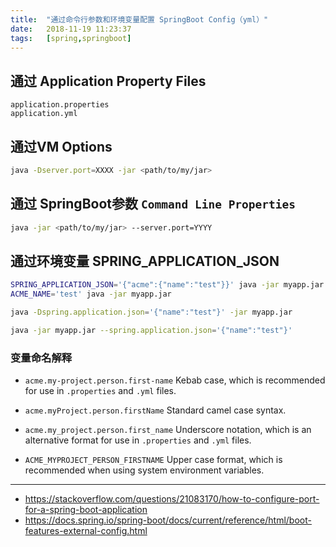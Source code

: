 ```yaml
---
title:  "通过命令行参数和环境变量配置 SpringBoot Config（yml）"
date:   2018-11-19 11:23:37
tags:   [spring,springboot]
---
```


## 通过 Application Property Files
```
application.properties
application.yml
```

## 通过VM Options
```sh
java -Dserver.port=XXXX -jar <path/to/my/jar>
```

## 通过 SpringBoot参数 `Command Line Properties`
```sh
java -jar <path/to/my/jar> --server.port=YYYY
```

## 通过环境变量 SPRING_APPLICATION_JSON

```sh
SPRING_APPLICATION_JSON='{"acme":{"name":"test"}}' java -jar myapp.jar
ACME_NAME='test' java -jar myapp.jar
```
```sh
java -Dspring.application.json='{"name":"test"}' -jar myapp.jar
```
```sh
java -jar myapp.jar --spring.application.json='{"name":"test"}'
```

### 变量命名解释
- `acme.my-project.person.first-name`
    Kebab case, which is recommended for use in `.properties` and `.yml` files.

- `acme.myProject.person.firstName`
    Standard camel case syntax.

- `acme.my_project.person.first_name`
    Underscore notation, which is an alternative format for use in `.properties` and `.yml` files.

- `ACME_MYPROJECT_PERSON_FIRSTNAME`
    Upper case format, which is recommended when using system environment variables.

---
- https://stackoverflow.com/questions/21083170/how-to-configure-port-for-a-spring-boot-application
- https://docs.spring.io/spring-boot/docs/current/reference/html/boot-features-external-config.html

